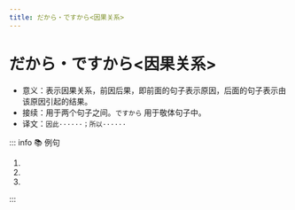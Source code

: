 ```yaml
---
title: だから・ですから<因果关系>
---
```

            
# だから・ですから<因果关系>

* 意义：表示因果关系，前因后果，即前面的句子表示原因，后面的句子表示由该原因引起的结果。
* 接续：用于两个句子之间。`ですから` 用于敬体句子中。
* 译文：`因此······；所以······`

::: info :books: 例句

1. <grammer-content id='1-4-11-0' sentence="[日本/にほん]と[中国/ちゅうごく]の[漢字/かんじ]は[同/おな]じではない。**だから**、[注意/ちゅうい]が[必要/ひつよう]だ。" trans="日本和中国的汉字不一样，所以需要注意。" />
2. <grammer-content id='1-4-11-1' sentence="この[部屋/へや]は[狭/せま]くて[古/ふる]い。**だから**、[安/やす]い。" trans='这个房间又小又旧，所以很便宜。' />
3. <grammer-content id='1-4-11-2' sentence="[友達/ともだち]はみんな[親切/しんせつ]な[人/ひと]です。**ですから**、[生活/せいかつ]は[大丈夫/だいじょうぶ]です。" trans='朋友们都是很亲切的人，所以生活没问题。' />

:::
